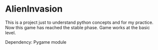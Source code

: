 # AlienInvasion

This is a project just to understand python concepts and for my practice.
Now this game has reached the stable phase. Game works at the basic level.

Dependency:
  Pygame module
